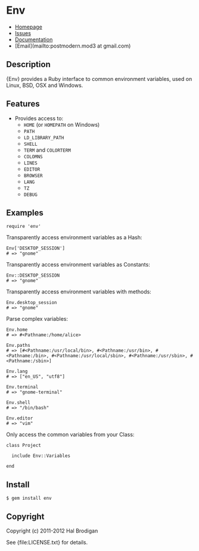 # Env

* [Homepage](https://github.com/postmodern/env)
* [Issues](https://github.com/postmodern/env/issues)
* [Documentation](http://rubydoc.info/gems/env/frames)
* [Email](mailto:postmodern.mod3 at gmail.com)

## Description

{Env} provides a Ruby interface to common environment variables, used on
Linux, BSD, OSX and Windows.

## Features

* Provides access to:
  * `HOME` (or `HOMEPATH` on Windows)
  * `PATH`
  * `LD_LIBRARY_PATH`
  * `SHELL`
  * `TERM` and `COLORTERM`
  * `COLOMNS`
  * `LINES`
  * `EDITOR`
  * `BROWSER`
  * `LANG`
  * `TZ`
  * `DEBUG`

## Examples

    require 'env'

Transparently access environment variables as a Hash:

    Env['DESKTOP_SESSION']
    # => "gnome"

Transparently access environment variables as Constants:

    Env::DESKTOP_SESSION
    # => "gnome"

Transparently access environment variables with methods:

    Env.desktop_session
    # => "gnome"

Parse complex variables:

    Env.home
    # => #<Pathname:/home/alice>

    Env.paths
    # => [#<Pathname:/usr/local/bin>, #<Pathname:/usr/bin>, #<Pathname:/bin>, #<Pathname:/usr/local/sbin>, #<Pathname:/usr/sbin>, #<Pathname:/sbin>]

    Env.lang
    # => ["en_US", "utf8"]

    Env.terminal
    # => "gnome-terminal"

    Env.shell
    # => "/bin/bash"

    Env.editor
    # => "vim"

Only access the common variables from your Class:

    class Project

      include Env::Variables

    end

## Install

    $ gem install env

## Copyright

Copyright (c) 2011-2012 Hal Brodigan

See {file:LICENSE.txt} for details.
